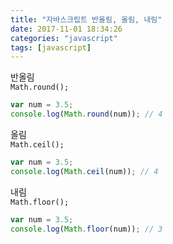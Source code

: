 ```yaml
---
title: "자바스크립트 반올림, 올림, 내림"
date: 2017-11-01 18:34:26
categories: "javascript"
tags: [javascript]
---
```


반올림  
`Math.round();`
```javascript
var num = 3.5;
console.log(Math.round(num)); // 4
```

<!-- more -->

올림  
`Math.ceil();`
```javascript
var num = 3.5;
console.log(Math.ceil(num)); // 4
```

내림  
`Math.floor();`
```javascript
var num = 3.5;
console.log(Math.floor(num)); // 3
```
